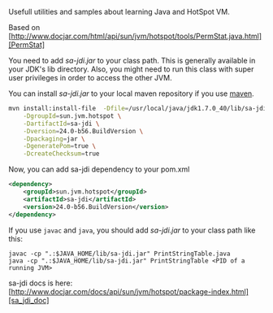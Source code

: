 Usefull utilities and samples about learning Java and HotSpot VM.

Based on [http://www.docjar.com/html/api/sun/jvm/hotspot/tools/PermStat.java.html][PermStat]

You need to add _sa-jdi.jar_ to your class path. This is generally available in your JDK's lib directory. Also, you might need to run this class with super user privileges in order to access the other JVM.

You can install _sa-jdi.jar_ to your local maven repository if you use [maven][maven].

```bash
mvn install:install-file  -Dfile=/usr/local/java/jdk1.7.0_40/lib/sa-jdi.jar \
    -DgroupId=sun.jvm.hotspot \
    -DartifactId=sa-jdi \
    -Dversion=24.0-b56.BuildVersion \
    -Dpackaging=jar \
    -DgeneratePom=true \
    -DcreateChecksum=true
```

Now, you can add sa-jdi dependency to your pom.xml


```xml
<dependency>
    <groupId>sun.jvm.hotspot</groupId>
    <artifactId>sa-jdi</artifactId>
    <version>24.0-b56.BuildVersion</version>
</dependency>
```

If you use `javac` and `java`, you should add _sa-jdi.jar_ to your class path like this:

	javac -cp ".:$JAVA_HOME/lib/sa-jdi.jar" PrintStringTable.java
	java -cp ".:$JAVA_HOME/lib/sa-jdi.jar" PrintStringTable <PID of a running JVM>

sa-jdi docs is here: [http://www.docjar.com/docs/api/sun/jvm/hotspot/package-index.html][sa_jdi_doc]

[PermStat]: http://www.docjar.com/html/api/sun/jvm/hotspot/tools/PermStat.java.html "PermStat"

[maven]: http://maven.apache.org/ "maven"

[sa_jdi_doc]: http://www.docjar.com/docs/api/sun/jvm/hotspot/package-index.html "sa-jdi docs"




